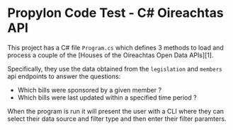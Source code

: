 # Propylon Code Test - C# Oireachtas API

This project has a C# file `Program.cs` which defines 3 methods to
load and process a couple of the [Houses of the Oireachtas Open Data APIs][1].

Specifically, they use the data obtained from the `legislation` and `members`
api endpoints to answer the questions:

* Which bills were sponsored by a given member ?
* Which bills were last updated within a specified time period ?

When the program is run it will present the user with a CLI where they can
select their data source and filter type and then enter their filter paramters.
